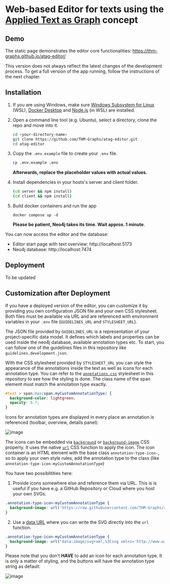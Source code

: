 # Web-based Editor for texts using the [Applied Text as Graph](https://git.thm.de/aksz15/atag) concept

## Demo

The static page demonstrates the editor core functionalities:
https://thm-graphs.github.io/atag-editor/

This version does not always reflect the latest changes of the development process. To get a full version of the app running, follow the instructions of the next chapter.

## Installation

1. If you are using Windows, make sure [Windows Subsystem for Linux](https://learn.microsoft.com/de-de/windows/wsl/install) (WSL), [Docker Desktop](https://www.docker.com/) and [Node.js](https://nodejs.org/en/download/package-manager) (in WSL) are installed.

2. Open a command line tool (e.g. Ubuntu), select a directory, clone the repo and move into it.

   ```sh
   cd <your-directory-name>
   git clone https://github.com/THM-Graphs/atag-editor.git
   cd atag-editor
   ```

3. Copy the `.env.example` file to create your `.env` file.

   ```sh
   cp .env.example .env
   ```

   **Afterwards, replace the placeholder values with actual values.**

4. Install dependencies in your hosts's server and client folder.

   ```sh
   (cd server && npm install)
   (cd client && npm install)
   ```

5. Build docker containers and run the app

   ```
   docker compose up -d
   ```

   **Please be patient, Neo4j takes its time. Wait approx. 1 minute**.

You can now access the editor and the database:

- Editor start page with text overview: http://localhost:5173
- Neo4j database: http://localhost:7474

## Deployment

To be updated

## Customization after Deployment

If you have a deployed version of the editor, you can customize it by providing you own configuration JSON file and your own CSS stylesheet. Both files must be available via URL and are referenced with environment variables in your `.env` file (`GUIDELINES_URL` and `STYLESHEET_URL`).

The JSON file provided by `GUIDELINES_URL` is a representation of your project-specific data model. It defines which labels and properties can be used inside the neo4j database, available annotation types etc. To start, you can follow one of the guidelines files in this repository like `guidelines.development.json`.

With the CSS stylesheet provided by `STYLESHEET_URL` you can style the appearance of the annotations inside the text as well as icons for each annotation type. You can refer to the [`annotations.css`](https://github.com/THM-Graphs/atag-editor/blob/main/client/src/styles/annotations.css) stylesheet in this repository to see how the styling is done. The class name of the span element must match the annotation type exactly.

```css
#text > span:has(span.myCustomAnnotationType) {
  background-color: lightgreen;
  opacity: 0.7;
}
```

Icons for annotation types are displayed in every place an annotation is referenced (toolbar, overview, details panel):

![image](https://gitlab.rlp.net/maxmiche/atag-assets/-/raw/main/ATAG_editor_screenshot_2025.png?ref_type=heads)

The icons can be embedded via [`background`](https://developer.mozilla.org/en-US/docs/Web/CSS/background) or [`background-image`](https://developer.mozilla.org/en-US/docs/Web/CSS/background-image) CSS property. It uses the native [`url`](https://developer.mozilla.org/en-US/docs/Web/CSS/url_function) CSS function to apply the icon. The icon container is an HTML element with the base class `annotation-type-icon-`, so to apply your own style rules, add the annotation type to the class (like `annotation-type-icon-myCustomAnnotationType`)

You have two possiblitities here:

1. Provide icons somewhere else and reference them via URL. This is is useful if you have e.g. a GitHub Repository or Cloud where you host your own SVGs.

```css
.annotation-type-icon-myCustomAnnotationType {
  background-image: url('https://raw.githubusercontent.com/THM-Graphs/atag-editor/refs/heads/main/client/public/icons/entity.svg');
}
```

2. Use a [data URL](https://developer.mozilla.org/en-US/docs/Web/CSS/url_function#using_a_data_url) where you can write the SVG directly into the `url` function.

```css
.annotation-type-icon-myCustomAnnotationType {
  background-image: url("data:image/svg+xml,%3Csvg xmlns='http://www.w3.org/2000/svg' width='90' height='45'%3E%3Cpath d='M10 10h60' stroke='%2300F' stroke-width='5'/%3E%3Cpath d='M10 20h60' stroke='%230F0' stroke-width='5'/%3E%3Cpath d='M10 30h60' stroke='red' stroke-width='5'/%3E%3C/svg%3E") !important;
}
```

Please note that you don't **HAVE** to add an icon for each annotation type. It is only a matter of styling, and the buttons will have the annotation type string as default:

![image](https://gitlab.rlp.net/maxmiche/atag-assets/-/raw/main/ATAG_editor_fallback_toolbar.png?ref_type=heads)
